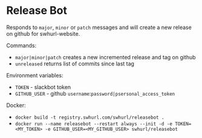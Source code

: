 # Release Bot

Responds to `major`, `minor` or `patch` messages and will create a new release on github for swhurl-website. 

Commands:

- `major|minor|patch` creates a new incremented release and tag on github
- `unreleased` returns list of commits since last tag

Environment variables:

- `TOKEN` - slackbot token
- `GITHUB_USER` - github `username`:`password|psersonal_access_token`

Docker: 

- `docker build -t registry.swhurl.com/swhurl/releasebot .`
- `docker run --name releasebot --restart always --init -d -e TOKEN=<MY_TOKEN> -e GITHUB_USER=<MY_GITHUB_USER> swhurl/releasebot`

